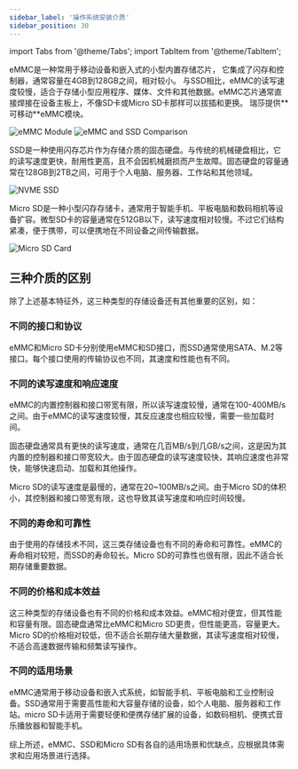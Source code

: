 ```yaml
---
sidebar_label: '操作系统安装介质'
sidebar_position: 30
---
```


import Tabs from '@theme/Tabs';
import TabItem from '@theme/TabItem';

<Tabs>
  <TabItem value="eMMC" label="eMMC">
eMMC是一种常用于移动设备和嵌入式的小型内置存储芯片， 它集成了闪存和控制器，通常容量在4GB到128GB之间，相对较小。 与SSD相比，eMMC的读写速度较慢，适合于存储小型应用程序、媒体、文件和其他数据。eMMC芯片通常直接焊接在设备主板上，不像SD卡或Micro SD卡那样可以拔插和更换。  
瑞莎提供**可移动**eMMC模块。

![eMMC Module](/img/accessories/emmc_related_01.webp)
![eMMC and SSD Comparison](/img/accessories/emmc_ssd_comparison.webp)
  </TabItem>

  <TabItem value="NVMe" label="NVMe">
SSD是一种使用闪存芯片作为存储介质的固态硬盘。与传统的机械硬盘相比，它的读写速度更快，耐用性更高，且不会因机械磨损而产生故障。固态硬盘的容量通常在128GB到2TB之间，可用于个人电脑、服务器、工作站和其他领域。

![NVME SSD](/img/accessories/nvme-ssd-01.webp)
  </TabItem>

  <TabItem value="Micro SD" label="Micro SD" default>
Micro SD是一种小型闪存存储卡，通常用于智能手机、平板电脑和数码相机等设备扩容。微型SD卡的容量通常在512GB以下，读写速度相对较慢。不过它们结构紧凑，便于携带，可以便携地在不同设备之间传输数据。

![Micro SD Card](/img/accessories/micro-sd-01.webp)
  </TabItem> 
</Tabs>

## 三种介质的区别

除了上述基本特征外，这三种类型的存储设备还有其他重要的区别，如：  

### 不同的接口和协议
eMMC和Micro SD卡分别使用eMMC和SD接口，而SSD通常使用SATA、M.2等接口。每个接口使用的传输协议也不同，其速度和性能也有不同。

### 不同的读写速度和响应速度

eMMC的内置控制器和接口带宽有限，所以读写速度较慢，通常在100-400MB/s之间。由于eMMC的读写速度较慢，其反应速度也相应较慢，需要一些加载时间。

固态硬盘通常具有更快的读写速度，通常在几百MB/s到几GB/s之间，这是因为其内置的控制器和接口带宽较大。由于固态硬盘的读写速度较快，其响应速度也非常快，能够快速启动、加载和其他操作。

Micro SD的读写速度是最慢的，通常在20~100MB/s之间。由于Micro SD的体积小，其控制器和接口带宽有限，这也导致其读写速度和响应时间较慢。

### 不同的寿命和可靠性

由于使用的存储技术不同，这三类存储设备也有不同的寿命和可靠性。eMMC的寿命相对较短，而SSD的寿命较长。Micro SD的可靠性也很有限，因此不适合长期存储重要数据。

### 不同的价格和成本效益

这三种类型的存储设备也有不同的价格和成本效益。eMMC相对便宜，但其性能和容量有限。固态硬盘通常比eMMC和Micro SD更贵，但性能更高，容量更大。Micro SD的价格相对较低，但不适合长期存储大量数据，其读写速度相对较慢，不适合高速数据传输和频繁读写操作。

### 不同的适用场景

eMMC通常用于移动设备和嵌入式系统，如智能手机、平板电脑和工业控制设备。SSD通常用于需要高性能和大容量存储的设备，如个人电脑、服务器和工作站。micro SD卡适用于需要轻便和便携存储扩展的设备，如数码相机、便携式音乐播放器和智能手机。

综上所述，eMMC、SSD和Micro SD有各自的适用场景和优缺点，应根据具体需求和应用场景进行选择。